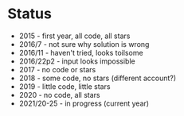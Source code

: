 # Status

- 2015 - first year, all code, all stars
- 2016/7 - not sure why solution is wrong
- 2016/11 - haven't tried, looks toilsome
- 2016/22p2 - input looks impossible
- 2017 - no code or stars
- 2018 - some code, no stars (different account?)
- 2019 - little code, little stars
- 2020 - no code, all stars
- 2021/20-25 - in progress (current year)
